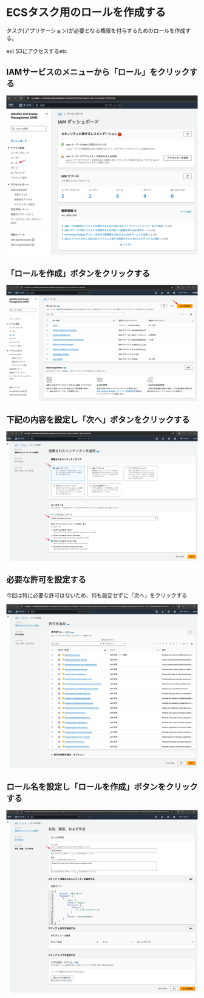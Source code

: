 # ECSタスク用のロールを作成する

タスク(アプリケーション)が必要となる権限を付与するためのロールを作成する。

ex) S3にアクセスするetc

## IAMサービスのメニューから「ロール」をクリックする

![](images/13/01.png)

## 「ロールを作成」ボタンをクリックする

![](images/13/02.png)

## 下記の内容を設定し「次へ」ボタンをクリックする

![](images/13/03.png)

## 必要な許可を設定する

今回は特に必要な許可はないため、何も設定せずに「次へ」をクリックする

![](images/13/04.png)

## ロール名を設定し「ロールを作成」ボタンをクリックする

![](images/13/05.png)